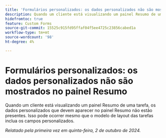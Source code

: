 ```yaml
---
title: 'Formulários personalizados: os dados personalizados não são mostrados no painel Resumo'
description: Quando um cliente está visualizando um painel Resumo de uma tarefa, os dados personalizados que devem aparecer no painel Resumo não estão presentes. Isso pode ocorrer mesmo que o modelo de layout das tarefas inclua os campos personalizados.
hidefromtoc: true
feature: Custom Forms
source-git-commit: 15525c915fd95ffaf04f5ee4725c23856cabed1a
workflow-type: tm+mt
source-wordcount: '98'
ht-degree: 4%

---
```



# Formulários personalizados: os dados personalizados não são mostrados no painel Resumo

Quando um cliente está visualizando um painel Resumo de uma tarefa, os dados personalizados que devem aparecer no painel Resumo não estão presentes. Isso pode ocorrer mesmo que o modelo de layout das tarefas inclua os campos personalizados.

_Relatado pela primeira vez em quinta-feira, 2 de outubro de 2024._
